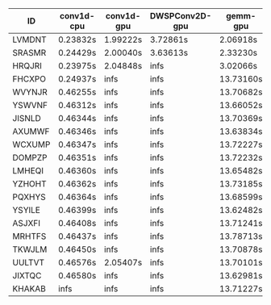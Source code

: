 |ID|conv1d-cpu|conv1d-gpu|DWSPConv2D-gpu|gemm-gpu|avg|
|-|-|-|-|-|-|
|LVMDNT|0.23832s|1.99222s|3.72861s|2.06918s|2.00708s|
|SRASMR|0.24429s|2.00040s|3.63613s|2.33230s|2.05328s|
|HRQJRI|0.23975s|2.04848s|infs|3.02066s|infs|
|FHCXPO|0.24937s|infs|infs|13.73160s|infs|
|WVYNJR|0.46255s|infs|infs|13.70682s|infs|
|YSWVNF|0.46312s|infs|infs|13.66052s|infs|
|JISNLD|0.46344s|infs|infs|13.70369s|infs|
|AXUMWF|0.46346s|infs|infs|13.63834s|infs|
|WCXUMP|0.46347s|infs|infs|13.72227s|infs|
|DOMPZP|0.46351s|infs|infs|13.72232s|infs|
|LMHEQI|0.46360s|infs|infs|13.65482s|infs|
|YZHOHT|0.46362s|infs|infs|13.73185s|infs|
|PQXHYS|0.46364s|infs|infs|13.68599s|infs|
|YSYILE|0.46399s|infs|infs|13.62482s|infs|
|ASJXFI|0.46408s|infs|infs|13.71241s|infs|
|MRHTFS|0.46437s|infs|infs|13.78713s|infs|
|TKWJLM|0.46450s|infs|infs|13.70878s|infs|
|UULTVT|0.46576s|2.05407s|infs|13.70101s|infs|
|JIXTQC|0.46580s|infs|infs|13.62981s|infs|
|KHAKAB|infs|infs|infs|13.71227s|infs|
